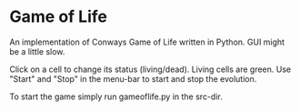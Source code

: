 # Game of Life

An implementation of Conways Game of Life written in Python.
GUI might be a little slow.

Click on a cell to change its status (living/dead). Living cells are green.
Use "Start" and "Stop" in the menu-bar to start and stop the evolution.

To start the game simply run gameoflife.py in the src-dir.
